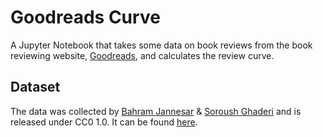 # Goodreads Curve

A Jupyter Notebook that takes some data on book reviews from the book reviewing website, [Goodreads](https://www.goodreads.com/), and calculates the review curve.

## Dataset

The data was collected by [Bahram Jannesar](https://github.com/BahramJannesar) & [Soroush Ghaderi](https://github.com/SoroushGhaderi) and is released under CC0 1.0. It can be found [here](https://www.kaggle.com/datasets/bahramjannesarr/goodreads-book-datasets-10m).
